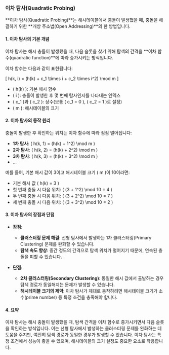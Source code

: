 ### 이차 탐사(Quadratic Probing)

**이차 탐사(Quadratic Probing)**는 해시테이블에서 충돌이 발생했을 때, 충돌을 해결하기 위한 **개방 주소법(Open Addressing)**의 한 방법입니다.

#### 1. 이차 탐사의 기본 개념

이차 탐사는 해시 충돌이 발생했을 때, 다음 슬롯을 찾기 위해 탐색의 간격을 **이차 함수(quadratic function)**에 따라 증가시키는 방식입니다.

이차 함수는 다음과 같이 표현됩니다:

\[ h(k, i) = (h(k) + c_1 \times i + c_2 \times i^2) \mod m \]

- \( h(k) \): 기본 해시 함수
- \( i \): 충돌이 발생한 후 몇 번째 탐사인지를 나타내는 인덱스
- \( c_1 \)과 \( c_2 \): 상수(보통 \( c_1 = 0 \), \( c_2 = 1 \)로 설정)
- \( m \): 해시테이블의 크기

#### 2. 이차 탐사의 동작 원리

충돌이 발생한 후 확인하는 위치는 이차 함수에 따라 점점 멀어집니다:

- **1차 탐사**: \( h(k, 1) = (h(k) + 1^2) \mod m \)
- **2차 탐사**: \( h(k, 2) = (h(k) + 2^2) \mod m \)
- **3차 탐사**: \( h(k, 3) = (h(k) + 3^2) \mod m \)
- ...

예를 들어, 기본 해시 값이 3이고 해시테이블 크기 \( m \)이 10이라면:

- 기본 해시 값 \( h(k) = 3 \)
- 첫 번째 충돌 시 다음 위치: \( (3 + 1^2) \mod 10 = 4 \)
- 두 번째 충돌 시 다음 위치: \( (3 + 2^2) \mod 10 = 7 \)
- 세 번째 충돌 시 다음 위치: \( (3 + 3^2) \mod 10 = 2 \)

#### 3. 이차 탐사의 장점과 단점

- **장점**:

  - **클러스터링 문제 해결**: 선형 탐사에서 발생하는 1차 클러스터링(Primary Clustering) 문제를 완화할 수 있습니다.
  - **탐색 속도 향상**: 중간 정도의 간격으로 탐색 위치가 멀어지기 때문에, 연속된 충돌을 피할 수 있습니다.

- **단점**:
  - **2차 클러스터링(Secondary Clustering)**: 동일한 해시 값에서 출발하는 경우 탐색 경로가 동일해지는 문제가 발생할 수 있습니다.
  - **해시테이블 크기의 제약**: 이차 탐사가 제대로 동작하려면 해시테이블 크기가 소수(prime number) 등 특정 조건을 충족해야 합니다.

#### 4. 요약

이차 탐사는 해시 충돌이 발생했을 때, 탐색 간격을 이차 함수로 증가시키면서 다음 슬롯을 확인하는 방식입니다. 이는 선형 탐사에서 발생하는 클러스터링 문제를 완화하는 데 도움을 주지만, 여전히 탐색 경로가 동일한 경우가 발생할 수 있습니다. 이차 탐사는 특정 조건에서 성능이 좋을 수 있으며, 해시테이블의 크기 설정도 중요한 요소로 작용합니다.
